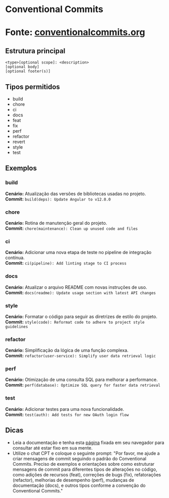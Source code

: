 # Conventional Commits
# Fonte: [conventionalcommits.org](https://www.conventionalcommits.org/en/v1.0.0/)

## Estrutura principal
`<type>[optional scope]: <description>`  
`[optional body]`  
`[optional footer(s)]`

## Tipos permitidos
- build
- chore
- ci
- docs
- feat
- fix
- perf
- refactor
- revert
- style
- test

## Exemplos
### build
**Cenário:** Atualização das versões de bibliotecas usadas no projeto.  
**Commit:** `build(deps): Update Angular to v12.0.0`

### chore
**Cenário:** Rotina de manutenção geral do projeto.  
**Commit:** `chore(maintenance): Clean up unused code and files`

### ci
**Cenário:** Adicionar uma nova etapa de teste no pipeline de integração contínua.  
**Commit:** `ci(pipeline): Add linting stage to CI process`

### docs
**Cenário:** Atualizar o arquivo README com novas instruções de uso.  
**Commit:** `docs(readme): Update usage section with latest API changes`

### style
**Cenário:** Formatar o código para seguir as diretrizes de estilo do projeto.  
**Commit:** `style(code): Reformat code to adhere to project style guidelines`

### refactor
**Cenário:** Simplificação da lógica de uma função complexa.  
**Commit:** `refactor(user-service): Simplify user data retrieval logic`

### perf
**Cenário:** Otimização de uma consulta SQL para melhorar a performance.  
**Commit:** `perf(database): Optimize SQL query for faster data retrieval`

### test
**Cenário:** Adicionar testes para uma nova funcionalidade.  
**Commit:** `test(auth): Add tests for new OAuth login flow`

## Dicas
- Leia a documentação e tenha esta [página](https://www.conventionalcommits.org/en/v1.0.0/) fixada em seu navegador para consultar até estar fixo em sua mente.
- Utilize o chat CPT e coloque o seguinte prompt: "Por favor, me ajude a criar mensagens de commit seguindo o padrão do Conventional Commits. Preciso de exemplos e orientações sobre como estruturar mensagens de commit para diferentes tipos de alterações no código, como adições de recursos (feat), correções de bugs (fix), refatorações (refactor), melhorias de desempenho (perf), mudanças de documentação (docs), e outros tipos conforme a convenção do Conventional Commits."

